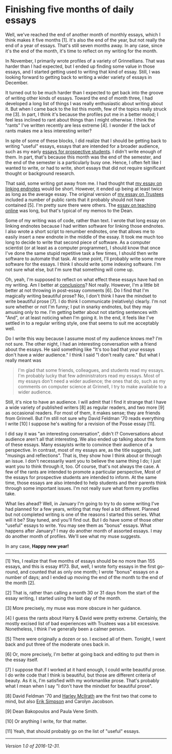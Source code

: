Finishing five months of daily essays
=====================================

Well, we've reached the end of another month of monthly essays, which
I think makes it five months [1].  It's also the end of the year, but not
really the end of a year of essays.  That's still seven months away.
In any case, since it's the end of the month, it's time to reflect
on my writing for the month.

In November, I primarily wrote profiles of a variety of Grinnellians.
That was harder than I had expected, but I ended up finding some value
in those essays, and I started getting used to writing that kind of
essay.  Still, I was looking forward to getting back to writing a
wider variety of essays in December.  

It turned out to be much harder than I expected to get back into the
groove of writing other kinds of essays.  Toward the end of month three,
I had developed a long list of things I was really enthusiastic about
writing about it.  But when I came back to the list this month, few of
the topics really struck me [3].  In part, I think it's because the profiles
put me in a better mood; I feel less inclined to rant about things than
I might otherwise. I think the "rants" I've written recently are less
extreme [4].  I wonder if the lack of rants makes me a less interesting
writer?

In spite of some of these blocks, I did realize that I should be
getting back to writing "useful" essays, essays that are intended
for a broader audience, such as my early [essays for prospective
students](index-prospective-students).  I didn't write enough of them.
In part, that's because this month was the end of the semester, and the
end of the semester is a particularly busy one.  Hence, I often felt
like I wanted to write, or had to write, short essays that did not require
significant thought or background research.

That said, some writing got away from me.  I had thought that [my essay
on linking endnotes](joc-linking-endnotes) would be short.  However, it
ended up being at least twice as long as the average essay.  The original
version of [my essay on Trustees](trustees) included a number of public
rants that it probably should not have contained [5].  I'm pretty sure
there were others.  The [essay on teaching online](on-teaching-online) was
long, but that's typical of my memos to the Dean.

Some of my writing was of code, rather than text.  I wrote that long
essay on linking endnotes because I had written software for linking
those endnotes.  I also wrote a short script to renumber endnotes, one
that allows me to easily insert a new endnote in the middle of the essay.
It took me much too long to decide to write that second piece of software.
As a computer scientist (or at least as a computer programmer), I should
know that once I've done the same stupid repetitive task a few times,
I should then write software to automate that task.  At some point,
I'll probably write some more software for the essays.  I think I should
write some indexing software.  I'm not sure what else, but I'm sure that
something will come up.

Oh, yeah, I'm supposed to reflect on what effect these essays have had
on my writing.  Am I better at [conclusions](wrapping-up)?  Not really.
However, I'm a little bit better at not throwing in post-essay comments
[6].  Do I find that I'm magically writing beautiful prose?  No, I don't
think I have the mindset to write beautiful prose [7].  I do think I
communicate (relatively) clearly.  I'm not sure whether or not I'm funny;
I put in snarky endnotes, but they may amusing only to me.  I'm getting
better about not starting sentences with "And", or at least noticing when
I'm going it.  In the end, it feels like I've settled in to a regular 
writing style, one that seems to suit me acceptably well.

Do I write this way because I assume most of my audience knows me?
I'm not sure.  The other night, I had an interesting conversation with
a friend about the essays.  He said something like "It's too bad that
your essays don't have a wider audience."  I think I said "I don't
really care."  But what I really meant was

> I'm glad that some friends, colleagues, and students read my essays. I'm
probably lucky that few administrators read my essays.  Most of my essays
don't need a wider audience; the ones that do, such as my comments on
computer science at Grinnell, I try to make available to a wider audience.

Still, it's nice to have an audience.  I will admit that I find it strange
that I have a wide variety of published writers [8] as regular readers,
and two more [9] as occasional readers.  For most of them, it makes sense;
they are friends from Grinnell.  But I'm still not sure why David Feldman
'70 reads everything I write [10]  I suppose he's waiting for a revision
of the Posse essay [11].

I did say it was "an interesting conversation", didn't I?  Conversations
about audience aren't all that interesting.  We also ended up talking
about the form of these essays.  Many essayists write to convince their
audience of a perspective.  In contrast, most of my essays are, as the
title suggests, just "musings and reflections".  That is, they show how I
think about or through an issue.  I don't necessarily want you to believe
the same thing I do; I just want you to think through it, too.  Of course,
that's not always the case.  A few of the rants are intended to promote
a particular perspective,  Most of the essays for prospective students
are intended to inform.  At the same time, those essays are also intended
to help students and their parents think through some important issues.
I'm not really sure what form my profiles take.

What lies ahead?  Well, in January I'm going to try to do some writing I've
had planned for a few years, writing that may feel a bit different.
Planned but not completed writing is one of the reasons I started this
series.  What will it be?  Stay tuned, and you'll find out.  But I do
have some of those other "useful" essays to write.  You may see them as
"bonus" essays.  What happens after January?  I may do another month of
assorted essays.  I may do another month of profiles.  We'll see what
my muse suggests.

In any case, **Happy new year!**

---

[1] Yes, I realize that five months of essays should be no more than
155 essays, and this is essay #173.  But, well, I wrote forty essays
in the first go-round, and counted that as only one month; I wrote
"bonus" essays on a number of days; and I ended up moving the end of
the month to the end of the month [2].

[2] That is, rather than calling a month 30 or 31 days from the start
of the essay writing, I started using the last day of the month.

[3] More precisely, my muse was more obscure in her guidance.

[4] I guess the rants about Harry & David were pretty extreme.  Certainly,
the mostly excised list of bad experiences with Trustees was a bit excessive.
Nonetheless, I think I've generally been a calmer person.

[5] There were originally a dozen or so.  I excised all of them.  Tonight,
I went back and put three of the moderate ones back in.

[6] Or, more precisely, I'm better at going back and editing to put them
in the essay itself.

[7] I suppose that if I worked at it hard enough, I could write 
beautiful prose.  I do write code that I think is beautiful, but
those are different criteria of beauty.  As it is, I'm satisfied
with my workmanlike prose.  That's probably what I mean when I say
"I don't have the mindset for beautiful prose".

[8] David Feldman '70 and [Harley McIlrath](j-harley-miclrath) are the
first two that come to mind, but also [Erik Simpson](erik-simpson) and
Carolyn Jacobson.

[9] Dean Bakopoulos and Paula Vene Smith.

[10] Or anything I write, for that matter.

[11] Yeah, that should probably go on the list of "useful" essays.

---

*Version 1.0 of 2016-12-31.*
